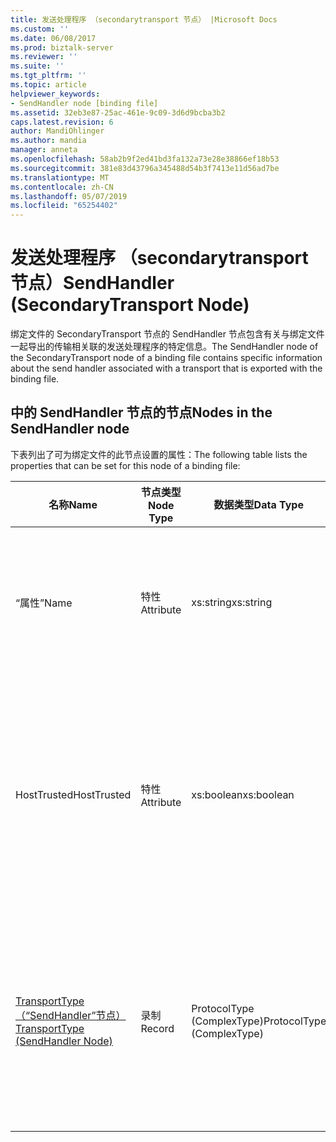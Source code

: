 ```yaml
---
title: 发送处理程序 （secondarytransport 节点） |Microsoft Docs
ms.custom: ''
ms.date: 06/08/2017
ms.prod: biztalk-server
ms.reviewer: ''
ms.suite: ''
ms.tgt_pltfrm: ''
ms.topic: article
helpviewer_keywords:
- SendHandler node [binding file]
ms.assetid: 32eb3e87-25ac-461e-9c09-3d6d9bcba3b2
caps.latest.revision: 6
author: MandiOhlinger
ms.author: mandia
manager: anneta
ms.openlocfilehash: 58ab2b9f2ed41bd3fa132a73e28e38866ef18b53
ms.sourcegitcommit: 381e83d43796a345488d54b3f7413e11d56ad7be
ms.translationtype: MT
ms.contentlocale: zh-CN
ms.lasthandoff: 05/07/2019
ms.locfileid: "65254402"
---
```

# <a name="sendhandler-secondarytransport-node"></a><span data-ttu-id="da5ee-102">发送处理程序 （secondarytransport 节点）</span><span class="sxs-lookup"><span data-stu-id="da5ee-102">SendHandler (SecondaryTransport Node)</span></span>
<span data-ttu-id="da5ee-103">绑定文件的 SecondaryTransport 节点的 SendHandler 节点包含有关与绑定文件一起导出的传输相关联的发送处理程序的特定信息。</span><span class="sxs-lookup"><span data-stu-id="da5ee-103">The SendHandler node of the SecondaryTransport node of a binding file contains specific information about the send handler associated with a transport that is exported with the binding file.</span></span>  
  
## <a name="nodes-in-the-sendhandler-node"></a><span data-ttu-id="da5ee-104">中的 SendHandler 节点的节点</span><span class="sxs-lookup"><span data-stu-id="da5ee-104">Nodes in the SendHandler node</span></span>  
 <span data-ttu-id="da5ee-105">下表列出了可为绑定文件的此节点设置的属性：</span><span class="sxs-lookup"><span data-stu-id="da5ee-105">The following table lists the properties that can be set for this node of a binding file:</span></span>  
  
|<span data-ttu-id="da5ee-106">**名称**</span><span class="sxs-lookup"><span data-stu-id="da5ee-106">**Name**</span></span>|<span data-ttu-id="da5ee-107">**节点类型**</span><span class="sxs-lookup"><span data-stu-id="da5ee-107">**Node Type**</span></span>|<span data-ttu-id="da5ee-108">**数据类型**</span><span class="sxs-lookup"><span data-stu-id="da5ee-108">**Data Type**</span></span>|<span data-ttu-id="da5ee-109">**说明**</span><span class="sxs-lookup"><span data-stu-id="da5ee-109">**Description**</span></span>|<span data-ttu-id="da5ee-110">**限制**</span><span class="sxs-lookup"><span data-stu-id="da5ee-110">**Restrictions**</span></span>|<span data-ttu-id="da5ee-111">**注释**</span><span class="sxs-lookup"><span data-stu-id="da5ee-111">**Comments**</span></span>|  
|--------------|-------------------|-------------------|---------------------|----------------------|------------------|  
|<span data-ttu-id="da5ee-112">“属性”</span><span class="sxs-lookup"><span data-stu-id="da5ee-112">Name</span></span>|<span data-ttu-id="da5ee-113">特性</span><span class="sxs-lookup"><span data-stu-id="da5ee-113">Attribute</span></span>|<span data-ttu-id="da5ee-114">xs:string</span><span class="sxs-lookup"><span data-stu-id="da5ee-114">xs:string</span></span>|<span data-ttu-id="da5ee-115">指定与此传输关联的发送处理程序的名称。</span><span class="sxs-lookup"><span data-stu-id="da5ee-115">Specifies the name of the send handler associated with the transport.</span></span>|<span data-ttu-id="da5ee-116">可选</span><span class="sxs-lookup"><span data-stu-id="da5ee-116">Not required</span></span>|<span data-ttu-id="da5ee-117">默认值：空</span><span class="sxs-lookup"><span data-stu-id="da5ee-117">Default value: empty</span></span>|  
|<span data-ttu-id="da5ee-118">HostTrusted</span><span class="sxs-lookup"><span data-stu-id="da5ee-118">HostTrusted</span></span>|<span data-ttu-id="da5ee-119">特性</span><span class="sxs-lookup"><span data-stu-id="da5ee-119">Attribute</span></span>|<span data-ttu-id="da5ee-120">xs:boolean</span><span class="sxs-lookup"><span data-stu-id="da5ee-120">xs:boolean</span></span>|<span data-ttu-id="da5ee-121">指定与发送处理程序关联的主机是否受信任。</span><span class="sxs-lookup"><span data-stu-id="da5ee-121">Specifies whether the host associated with the send handler is trusted.</span></span>|<span data-ttu-id="da5ee-122">Required</span><span class="sxs-lookup"><span data-stu-id="da5ee-122">Required</span></span>|<span data-ttu-id="da5ee-123">默认值：无</span><span class="sxs-lookup"><span data-stu-id="da5ee-123">Default value: none</span></span><br /><br /> <span data-ttu-id="da5ee-124">设置为 **，则返回 true**如果受信任主机，否则设置为**false**。</span><span class="sxs-lookup"><span data-stu-id="da5ee-124">Set to **true** if host is trusted, otherwise set to **false**.</span></span>|  
|[<span data-ttu-id="da5ee-125">TransportType（“SendHandler”节点）</span><span class="sxs-lookup"><span data-stu-id="da5ee-125">TransportType (SendHandler Node)</span></span>](../core/transporttype-sendhandler-node.md)|<span data-ttu-id="da5ee-126">录制</span><span class="sxs-lookup"><span data-stu-id="da5ee-126">Record</span></span>|<span data-ttu-id="da5ee-127">ProtocolType (ComplexType)</span><span class="sxs-lookup"><span data-stu-id="da5ee-127">ProtocolType (ComplexType)</span></span>|<span data-ttu-id="da5ee-128">指定传输类型，也是与此发送处理程序所用的适配器的名称。</span><span class="sxs-lookup"><span data-stu-id="da5ee-128">Specifies the transport type, which is also the name of the adapter used with this send handler.</span></span>|<span data-ttu-id="da5ee-129">Required</span><span class="sxs-lookup"><span data-stu-id="da5ee-129">Required</span></span>|<span data-ttu-id="da5ee-130">默认值：无</span><span class="sxs-lookup"><span data-stu-id="da5ee-130">Default value: none</span></span>|